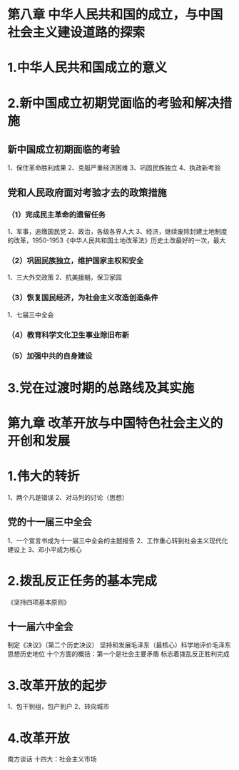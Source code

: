 # 第八章 中华人民共和国的成立，与中国社会主义建设道路的探索
# 1.中华人民共和国成立的意义
# 2.新中国成立初期党面临的考验和解决措施
## 新中国成立初期面临的考验
1、保住革命胜利成果
2、克服严重经济困难
3、巩固民族独立
4、执政新考验
## 党和人民政府面对考验才去的政策措施
### （1）完成民主革命的遗留任务
1、军事，追缴国民党
2、政治，各级各界人大
3、经济，继续废除封建土地制度的改革，1950-1953《中华人民共和国土地改革法》历史土改最好的一次，最大
### （2）巩固民族独立，维护国家主权和安全
1、三大外交政策
2、抗美援朝，保卫家园
### （3）恢复国民经济，为社会主义改造创造条件
1、七届三中全会
### （4）教育科学文化卫生事业除旧布新
### （5）加强中共的自身建设
# 3.党在过渡时期的总路线及其实施


# 第九章 改革开放与中国特色社会主义的开创和发展
# 1.伟大的转折
1、两个凡是错误
2、对马列的讨论（思想）
## 党的十一届三中全会
1、一个宣言书成为十一届三中全会的主题报告
2、工作重心转到社会主义现代化建设上
3、邓小平成为核心
# 2.拨乱反正任务的基本完成
《坚持四项基本原则》
## 十一届六中全会
制定《决议》（第二个历史决议）
坚持和发展毛泽东（最核心）科学地评价毛泽东思想历史地位
十个方面的概括：第一个是社会主要矛盾
标志着拨乱反正胜利完成
# 3.改革开放的起步
1、包干到组，包产到户
2、转向城市
# 4.改革开放
南方谈话
十四大：社会主义市场